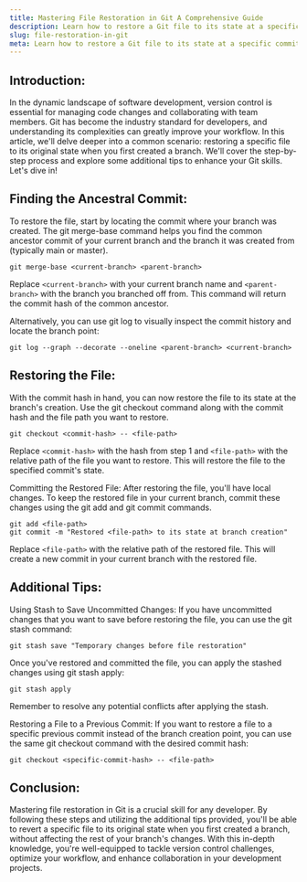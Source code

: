 ```yaml
---
title: Mastering File Restoration in Git A Comprehensive Guide
description: Learn how to restore a Git file to its state at a specific commit.
slug: file-restoration-in-git
meta: Learn how to restore a Git file to its state at a specific commit.
---
```


## Introduction:

In the dynamic landscape of software development, version control is essential for managing code changes and collaborating with team members. Git has become the industry standard for developers, and understanding its complexities can greatly improve your workflow. In this article, we'll delve deeper into a common scenario: restoring a specific file to its original state when you first created a branch. We'll cover the step-by-step process and explore some additional tips to enhance your Git skills. Let's dive in!

## Finding the Ancestral Commit:

To restore the file, start by locating the commit where your branch was created. The git merge-base command helps you find the common ancestor commit of your current branch and the branch it was created from (typically main or master).

```
git merge-base <current-branch> <parent-branch>
```

Replace `<current-branch>` with your current branch name and `<parent-branch>` with the branch you branched off from. This command will return the commit hash of the common ancestor.

Alternatively, you can use git log to visually inspect the commit history and locate the branch point:

```
git log --graph --decorate --oneline <parent-branch> <current-branch>
```

## Restoring the File:

With the commit hash in hand, you can now restore the file to its state at the branch's creation. Use the git checkout command along with the commit hash and the file path you want to restore.

```
git checkout <commit-hash> -- <file-path>
```

Replace `<commit-hash>` with the hash from step 1 and `<file-path>` with the relative path of the file you want to restore. This will restore the file to the specified commit's state.

Committing the Restored File:
After restoring the file, you'll have local changes. To keep the restored file in your current branch, commit these changes using the git add and git commit commands.

```
git add <file-path>
git commit -m "Restored <file-path> to its state at branch creation"
```

Replace `<file-path>` with the relative path of the restored file. This will create a new commit in your current branch with the restored file.

## Additional Tips:

Using Stash to Save Uncommitted Changes:
If you have uncommitted changes that you want to save before restoring the file, you can use the git stash command:

```
git stash save "Temporary changes before file restoration"
```

Once you've restored and committed the file, you can apply the stashed changes using git stash apply:

```
git stash apply
```

Remember to resolve any potential conflicts after applying the stash.

Restoring a File to a Previous Commit:
If you want to restore a file to a specific previous commit instead of the branch creation point, you can use the same git checkout command with the desired commit hash:

```
git checkout <specific-commit-hash> -- <file-path>
```

## Conclusion:

Mastering file restoration in Git is a crucial skill for any developer. By following these steps and utilizing the additional tips provided, you'll be able to revert a specific file to its original state when you first created a branch, without affecting the rest of your branch's changes. With this in-depth knowledge, you're well-equipped to tackle version control challenges, optimize your workflow, and enhance collaboration in your development projects.
